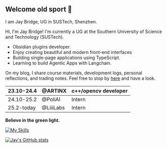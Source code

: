 ## Welcome old sport 👋

I am Jay Bridge, UG in SUSTech, Shenzhen.

Hi, I'm Jay Bridge! I'm currently a UG at the Southern University of Science and Technology (SUSTech).

- Obsidian plugins developer.
- Enjoy creating beautiful and modern front-end interfaces
- Building single-page applications using TypeScript.
- Learning to build Agentic Apps with Langchain.

On my blog, I share course materials, development logs, personal reflections, and trading notes. Feel free to stop by [here](https://liubinfighter.github.io/Blog/) and have a look.

|    23.10-24.4  |  @ARTINX   |  c++/opencv developer |
| --- | --- | --- |
|  24.10-25.2   |   @PoliAI   | Intern |
|  25.2-today   |  @LiiiLabs   | Intern |

**Believe in the green light.**

[![My Skills](https://skillicons.dev/icons?i=obsidian,js,ts,html,css,git,github,python,md,aws,ubuntu,texmacs,langchain)](https://skillicons.dev)



[![Jay's GitHub stats](https://github-readme-stats.vercel.app/api?username=LIUBINfighter)](https://github.com/anuraghazra/github-readme-stats)





<!--
**LIUBINfighter/LIUBINfighter** is a ✨ _special_ ✨ repository because its `README.md` (this file) appears on your GitHub profile.

Here are some ideas to get you started:

- 🔭 I’m currently working on ...
- 🌱 I’m currently learning ...  
- 👯 I’m looking to collaborate on ...
- 🤔 I’m looking for help with ...
- 💬 Ask me about ...
- 📫 How to reach me: ...
- 😄 Pronouns: ...
- ⚡ Fun fact: ...
-->
